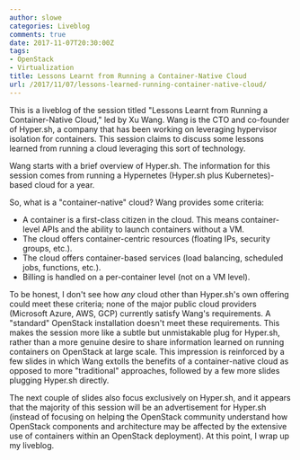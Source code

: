 ```yaml
---
author: slowe
categories: Liveblog
comments: true
date: 2017-11-07T20:30:00Z
tags:
- OpenStack
- Virtualization
title: Lessons Learnt from Running a Container-Native Cloud
url: /2017/11/07/lessons-learned-running-container-native-cloud/
---
```


This is a liveblog of the session titled "Lessons Learnt from Running a Container-Native Cloud," led by Xu Wang. Wang is the CTO and co-founder of Hyper.sh, a company that has been working on leveraging hypervisor isolation for containers. This session claims to discuss some lessons learned from running a cloud leveraging this sort of technology.<!--more-->

Wang starts with a brief overview of Hyper.sh. The information for this session comes from running a Hypernetes (Hyper.sh plus Kubernetes)-based cloud for a year.

So, what is a "container-native" cloud? Wang provides some criteria:

* A container is a first-class citizen in the cloud. This means container-level APIs and the ability to launch containers without a VM.
* The cloud offers container-centric resources (floating IPs, security groups, etc.).
* The cloud offers container-based services (load balancing, scheduled jobs, functions, etc.).
* Billing is handled on a per-container level (not on a VM level).

To be honest, I don't see how _any_ cloud other than Hyper.sh's own offering could meet these criteria; none of the major public cloud providers (Microsoft Azure, AWS, GCP) currently satisfy Wang's requirements. A "standard" OpenStack installation doesn't meet these requirements. This makes the session more like a subtle but unmistakable plug for Hyper.sh, rather than a more genuine desire to share information learned on running containers on OpenStack at large scale. This impression is reinforced by a few slides in which Wang extolls the benefits of a container-native cloud as opposed to more "traditional" approaches, followed by a few more slides plugging Hyper.sh directly.

The next couple of slides also focus exclusively on Hyper.sh, and it appears that the majority of this session will be an advertisement for Hyper.sh (instead of focusing on helping the OpenStack community understand how OpenStack components and architecture may be affected by the extensive use of containers within an OpenStack deployment). At this point, I wrap up my liveblog.
